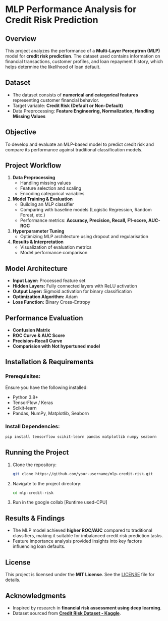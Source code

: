# MLP Performance Analysis for Credit Risk Prediction

## Overview
This project analyzes the performance of a **Multi-Layer Perceptron (MLP)** model for **credit risk prediction**. The dataset used contains information on financial transactions, customer profiles, and loan repayment history, which helps determine the likelihood of loan default.

## Dataset
- The dataset consists of **numerical and categorical features** representing customer financial behavior.
- Target variable: **Credit Risk (Default or Non-Default)**
- Data Preprocessing: **Feature Engineering, Normalization, Handling Missing Values**

## Objective
To develop and evaluate an MLP-based model to predict credit risk and compare its performance against traditional classification models.

## Project Workflow
1. **Data Preprocessing**
   - Handling missing values
   - Feature selection and scaling
   - Encoding categorical variables
2. **Model Training & Evaluation**
   - Building an MLP classifier
   - Comparing with baseline models (Logistic Regression, Random Forest, etc.)
   - Performance metrics: **Accuracy, Precision, Recall, F1-score, AUC-ROC**
3. **Hyperparameter Tuning**
   - Optimizing MLP architecture using dropout and regularisation 
4. **Results & Interpretation**
   - Visualization of evaluation metrics
   - Model performance comparison

## Model Architecture
- **Input Layer:** Processed feature set
- **Hidden Layers:** Fully connected layers with ReLU activation
- **Output Layer:** Sigmoid activation for binary classification
- **Optimization Algorithm:** Adam
- **Loss Function:** Binary Cross-Entropy

## Performance Evaluation
- **Confusion Matrix**
- **ROC Curve & AUC Score**
- **Precision-Recall Curve**
- **Comparision with Not hypertuned model**

## Installation & Requirements
### Prerequisites:
Ensure you have the following installed:
- Python 3.8+
- TensorFlow / Keras
- Scikit-learn
- Pandas, NumPy, Matplotlib, Seaborn

### Install Dependencies:
```bash
pip install tensorflow scikit-learn pandas matplotlib numpy seaborn
```

## Running the Project
1. Clone the repository:
   ```bash
   git clone https://github.com/your-username/mlp-credit-risk.git
   ```
2. Navigate to the project directory:
   ```bash
   cd mlp-credit-risk
   ```
3. Run in the google collab [Runtime used-CPU]

## Results & Findings
- The MLP model achieved **higher ROC/AUC** compared to traditional classifiers, making it suitable for imbalanced credit risk prediction tasks.
- Feature importance analysis provided insights into key factors influencing loan defaults.

## License
This project is licensed under the **MIT License**. See the [LICENSE](LICENSE) file for details.

## Acknowledgments
- Inspired by research in **financial risk assessment using deep learning**.
- Dataset sourced from **[Credit Risk Dataset - Kaggle]([https://www.kaggle.com/datasets](https://www.kaggle.com/datasets/kabure/german-credit-data-with-risk/data))**.

